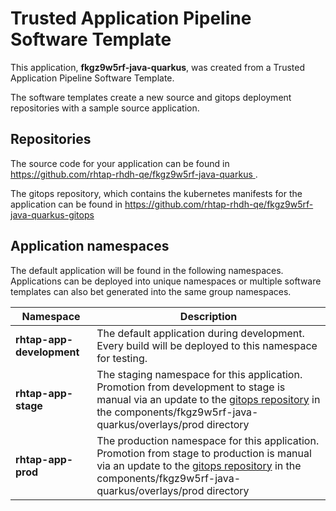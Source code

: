 # Trusted Application Pipeline Software Template

This application, **fkgz9w5rf-java-quarkus**, was created from a Trusted Application Pipeline Software Template.

The software templates create a new source and gitops deployment repositories with a sample source application. 

## Repositories

The source code for your application can be found in [https://github.com/rhtap-rhdh-qe/fkgz9w5rf-java-quarkus ](https://github.com/rhtap-rhdh-qe/fkgz9w5rf-java-quarkus ).
 
The gitops repository, which contains the kubernetes manifests for the application can be found in 
[https://github.com/rhtap-rhdh-qe/fkgz9w5rf-java-quarkus-gitops ](https://github.com/rhtap-rhdh-qe/fkgz9w5rf-java-quarkus-gitops ) 

## Application namespaces 

The default application will be found in the following namespaces. Applications can be deployed into unique namespaces or multiple software templates can also bet generated into the same group namespaces.  

|  Namespace   |  Description   |  
| -------- | -------- |   
| **rhtap-app-development** | The default application during development. Every build will be deployed to this namespace for testing. | 
| **rhtap-app-stage** | The staging namespace for this application. Promotion from development to stage is manual via an update to the [gitops repository](https://github.com/rhtap-rhdh-qe/fkgz9w5rf-java-quarkus-gitops ) in the components/fkgz9w5rf-java-quarkus/overlays/prod directory |  
| **rhtap-app-prod** | The production namespace for this application. Promotion from stage to production is manual via an update to the [gitops repository](https://github.com/rhtap-rhdh-qe/fkgz9w5rf-java-quarkus-gitops ) in the components/fkgz9w5rf-java-quarkus/overlays/prod directory | 